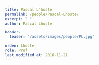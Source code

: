 ```yaml
---
title: Pascal L'hoste
permalink: /people/Pascal-Lhoste/
excerpt: " "
author: Pascal Lhoste

header:
  teaser: "/assets/images/people/PL.jpg"

orden: Lhoste
role: Prof
last_modified_at: 2018-11-21
---
```


